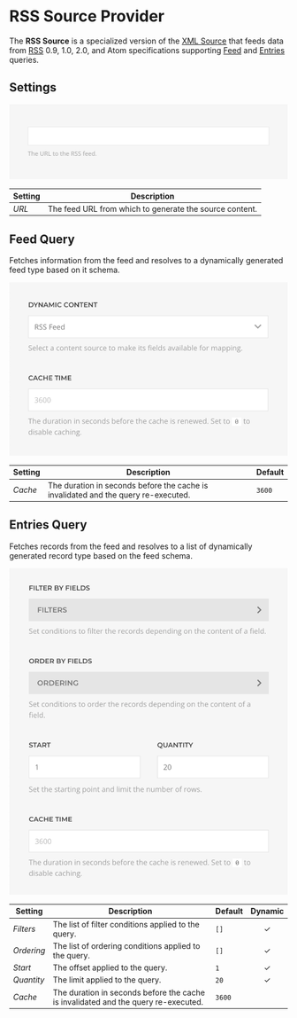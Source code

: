 # RSS Source Provider

<div class="tm-resource-icon">
    <!--@include: @essentials-for-yootheme-pro/assets/brands/rss.svg-->
</div>

The **RSS Source** is a specialized version of the [XML Source](./xml.md) that feeds data from [RSS](https://en.wikipedia.org/wiki/RSS) 0.9, 1.0, 2.0, and Atom specifications supporting [Feed](#feed-query) and [Entries](#entries-query) queries.

## Settings

<!--@include: ./_partials/common-provider-settings.md-->

![RSS Source Settings](./assets/rss-config.webp)

| Setting | Description |
| --- | --- |
| *URL* | The feed URL from which to generate the source content. |

## Feed Query

Fetches information from the feed and resolves to a dynamically generated feed type based on it schema.

![RSS Source Feed Query](./assets/rss-query-feed.webp)

| Setting | Description | Default |
| --- | --- | --- |
| *Cache* | The duration in seconds before the cache is invalidated and the query re-executed. | `3600` |

## Entries Query

Fetches records from the feed and resolves to a list of dynamically generated record type based on the feed schema.

![RSS Source Entries Query](./assets/rss-query-entries.webp)

| Setting | Description | Default | Dynamic |
| --- | --- | --- | :---: |
| *Filters* | The list of filter conditions applied to the query. | `[]` | &#x2713; |
| *Ordering* | The list of ordering conditions applied to the query. | `[]` | &#x2713; |
| *Start* | The offset applied to the query. | `1` | &#x2713; |
| *Quantity* | The limit applied to the query. | `20` | &#x2713; |
| *Cache* | The duration in seconds before the cache is invalidated and the query re-executed. | `3600` |
